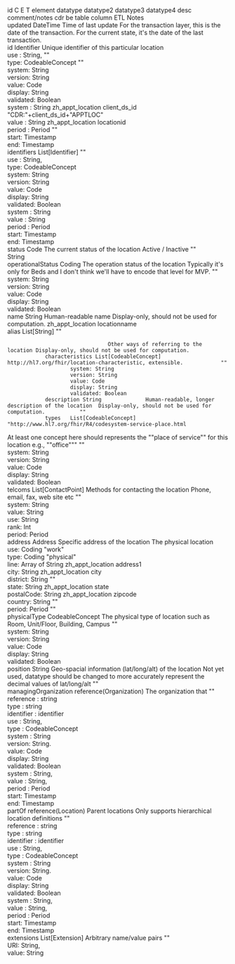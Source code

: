 id	C	E	T	element	datatype	datatype2	datatype3	datatype4	desc	comment/notes	cdr be table	column	ETL Notes	
				updated	DateTime				Time of last update	For the transaction layer, this is the date of the transaction.  For the current state, it's the date of the last transaction.				
				id	Identifier				Unique identifier of this particular location					
						use : String,							""	
						type: CodeableConcept							""	
							system: String							
							version: String							
							value: Code							
							display: String							
							validated: Boolean							
						system : String					zh_appt_location	client_ds_id	"CDR:"+client_ds_id+"APPTLOC"	
						value : String					zh_appt_location	locationid		
						period : Period							""	
							start: Timestamp							
							end: Timestamp							
				identifiers	List[Identifier]								""	
						use : String,								
						type: CodeableConcept								
							system: String							
							version: String							
							value: Code							
							display: String							
							validated: Boolean							
						system : String								
						value : String								
						period : Period								
							start: Timestamp							
							end: Timestamp							
				status	Code				The current status of the location	Active / Inactive			""	
						String								
				operationalStatus	Coding				The operation status of the location	Typically it's only for Beds and I don't think we'll have to encode that level for MVP.			""	
						system: String								
						version: String								
						value: Code								
						display: String								
						validated: Boolean								
				name	String				Human-readable name	Display-only, should not be used for computation.	zh_appt_location	locationname		
				alias	List[String]								""	
														
									Other ways of referring to the location	Display-only, should not be used for computation.				
				characteristics	List[CodeableConcept]					http://hl7.org/fhir/location-characteristic, extensible.			""	
						system: String								
						version: String								
						value: Code								
						display: String								
						validated: Boolean								
				description	String				Human-readable, longer description of the location	Display-only, should not be used for computation.			""	
				types	List[CodeableConcept]					"http://www.hl7.org/fhir/R4/codesystem-service-place.html

At least one concept here should represents the ""place of service"" for this location e.g., ""office"""			""	
						system: String								
						version: String								
						value: Code								
						display: String								
						validated: Boolean								
				telcoms	List[ContactPoint]				Methods for contacting the location	Phone, email, fax, web site etc			""	
						system: String								
						value: String								
						use: String								
						rank: Int								
						period: Period								
				address	Address				Specific address of the location	The physical location				
						use: Coding							"work"	
						type: Coding							"physical"	
						line: Array of String					zh_appt_location	address1		
						city: String					zh_appt_location	city		
						district: String 							""	
						state: String					zh_appt_location	state		
						postalCode: String					zh_appt_location	zipcode		
						country: String							""	
						period: Period							""	
				physicalType	CodeableConcept				The physical type of location such as Room, Unit/Floor, Building, Campus				""	
						system: String								
						version: String								
						value: Code								
						display: String								
						validated: Boolean								
				position	String				Geo-spacial information (lat/long/alt) of the location	Not yet used,  datatype should be changed to more accurately represent the decimal values of lat/long/alt			""	
				managingOrganization	reference(Organization)				The organization that 				""	
						reference : string								
						type : string								
						identifier : identifier 								
							use : String,							
							type : CodeableConcept							
								system : String						
								version: String.						
								value: Code						
								display: String						
								validated: Boolean						
							system : String,							
							value : String,							
							period : Period							
								start: Timestamp						
								end: Timestamp						
				partOf	reference(Location)				Parent locations	Only supports hierarchical location definitions			""	
						reference : string								
						type : string								
						identifier : identifier 								
							use : String,							
							type : CodeableConcept							
								system : String						
								version: String.						
								value: Code						
								display: String						
								validated: Boolean						
							system : String,							
							value : String,							
							period : Period							
								start: Timestamp						
								end: Timestamp						
				extensions	List[Extension]				Arbitrary name/value pairs				""	
						URI: String,								
						value: String								

